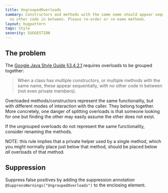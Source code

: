 ```yaml
---
title: UngroupedOverloads
summary: Constructors and methods with the same name should appear sequentially with
  no other code in between. Please re-order or re-name methods.
layout: bugpattern
tags: Style
severity: SUGGESTION
---
```


<!--
*** AUTO-GENERATED, DO NOT MODIFY ***
To make changes, edit the @BugPattern annotation or the explanation in docs/bugpattern.
-->


## The problem
The [Google Java Style Guide §3.4.2.1][style] requires overloads to be grouped
together:

> When a class has multiple constructors, or multiple methods with the same
> name, these appear sequentially, with no other code in between (not even
> private members).

Overloaded methods/constructors represent the same functionality, but with
different modes of interaction with the caller. They belong together. More
concretely, one danger of splitting overloads is that someone looking for one
but finding the other may easily assume the other does not exist.

If the ungrouped overloads do not represent the same functionality, consider
renaming the methods.

NOTE: this rule implies that a private helper used by a single method, which you
might normally place just below that method, should be placed below *all*
overloads of that method.

[style]: https://google.github.io/styleguide/javaguide.html#s3.4.2-ordering-class-contents

## Suppression
Suppress false positives by adding the suppression annotation `@SuppressWarnings("UngroupedOverloads")` to the enclosing element.
